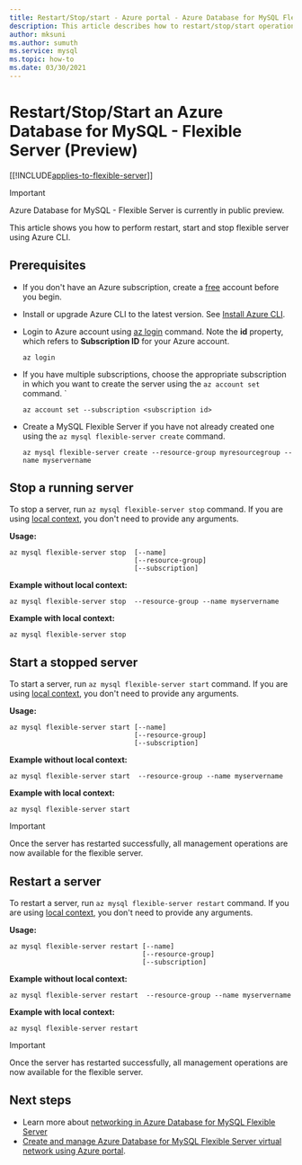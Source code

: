 ```yaml
---
title: Restart/Stop/start - Azure portal - Azure Database for MySQL Flexible Server
description: This article describes how to restart/stop/start operations in Azure Database for MySQL through the Azure CLI.
author: mksuni
ms.author: sumuth
ms.service: mysql
ms.topic: how-to
ms.date: 03/30/2021
---
```


# Restart/Stop/Start an Azure Database for MySQL - Flexible Server (Preview)

[[!INCLUDE[applies-to-flexible-server](../includes/applies-to-flexible-server.md)]]

> [!IMPORTANT]
> Azure Database for MySQL - Flexible Server is currently in public preview.

This article shows you how to perform restart, start and stop flexible server using Azure CLI.

## Prerequisites

- If you don't have an Azure subscription, create a [free](https://azure.microsoft.com/free/) account before you begin.
- Install or upgrade Azure CLI to the latest version. See [Install Azure CLI](/cli/azure/install-azure-cli).
-  Login to Azure account using [az login](/cli/azure/reference-index#az_login) command. Note the **id** property, which refers to **Subscription ID** for your Azure account.

    ```azurecli-interactive
    az login
    ````

- If you have multiple subscriptions, choose the appropriate subscription in which you want to create the server using the ```az account set``` command.
`
    ```azurecli
    az account set --subscription <subscription id>
    ```

- Create a MySQL Flexible Server if you have not already created one using the ```az mysql flexible-server create``` command.

    ```azurecli
    az mysql flexible-server create --resource-group myresourcegroup --name myservername
    ```

## Stop a running server
To stop a server, run  ```az mysql flexible-server stop``` command. If you are using [local context](/cli/azure/config/param-persist), you don't need to provide any arguments.

**Usage:**
```azurecli
az mysql flexible-server stop  [--name]
                               [--resource-group]
                               [--subscription]
```

**Example without local context:**
```azurecli
az mysql flexible-server stop  --resource-group --name myservername
```

**Example with local context:**
```azurecli
az mysql flexible-server stop
```

## Start a stopped server
To start a server, run  ```az mysql flexible-server start``` command. If you are using [local context](/cli/azure/config/param-persist), you don't need to provide any arguments.

**Usage:**
```azurecli
az mysql flexible-server start [--name]
                               [--resource-group]
                               [--subscription]
```

**Example without local context:**
```azurecli
az mysql flexible-server start  --resource-group --name myservername
```

**Example with local context:**
```azurecli
az mysql flexible-server start
```

> [!IMPORTANT]
>Once the server has restarted successfully, all management operations are now available for the flexible server.

## Restart a server
To restart a server, run  ```az mysql flexible-server restart``` command. If you are using [local context](/cli/azure/config/param-persist), you don't need to provide any arguments.

**Usage:**
```azurecli
az mysql flexible-server restart [--name]
                                 [--resource-group]
                                 [--subscription]
```

**Example without local context:**
```azurecli
az mysql flexible-server restart  --resource-group --name myservername
```

**Example with local context:**
```azurecli
az mysql flexible-server restart
```


> [!IMPORTANT]
>Once the server has restarted successfully, all management operations are now available for the flexible server.

## Next steps
- Learn more about [networking in Azure Database for MySQL Flexible Server](./concepts-networking.md)
- [Create and manage Azure Database for MySQL Flexible Server virtual network using Azure portal](./how-to-manage-virtual-network-portal.md).

